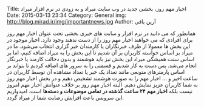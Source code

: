 Title: اخبار مهم روز، بخشی جدید در وب سایت میراد و به زودی در نرم افزار میراد
Date: 2015-03-13 23:34
Category: General
img: http://blog.mirad.ir/img/importantnews.jpg
Author: آرین باقی


همانطور که می دانید در نرم افزار و سایت های خبری بخشی تحت عنوان اخبار مهم روز برای افرادی که می خواهند اخبار مهم روز را از دست ندهند وجود دارد. اخبار موجود در این بخش ها معمولا از طرف خبرنگاران یا کارمندان خبر گزاری انتخاب می‌شود. ما در میراد بر اساس خواسته کاربران بر آن شدیم تا این بخش را به میراد اضافه کنیم، اما بر اساس سنت همیشگی میراد این بخش نیز باید هوشمند و بدون دخالت کارمند یا خبرنگار انجام می‌‌شد. پس دست به کار شدیم و قسمتی را به سرور های اضافه کردیم تا بتواند بر اساس پارمترهای متونعی مانند تعداد یک خبر یا تعداد مشاهده آن توسط کاربران در ساعت اخیر و … اخبار مهم را به صورت هوشمند تشخیص دهیم و در بخش اخبار مهم روز به شما کاربران عزیز نمایش دهیم. البته اخبار مهم روز بر خلاف عنوانش اخبار مهم امروز نیست بلکه **اخبار مهم ۲۴ ساعت گذشته در تمامی موضوعات و دسته‌ها** است. امیدواریم این سرویس باعث افزایش رضایت شما از میراد گردد.